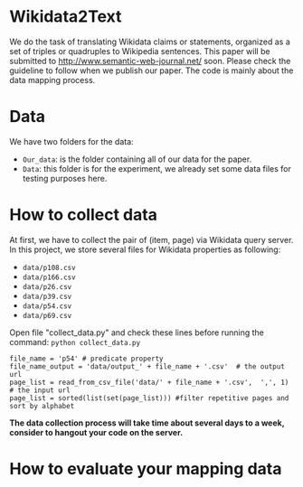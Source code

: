# Wikidata2Text
We do the task of translating Wikidata claims or statements, organized as a set of triples or quadruples to Wikipedia sentences. This paper will be submitted to http://www.semantic-web-journal.net/ soon. Please check the guideline to follow when we publish our paper. The code is mainly about the data mapping process.

# Data
We have two folders for the data:
* `Our_data`: is the folder containing all of our data for the paper.
* `Data`: this folder is for the experiment, we already set some data files for testing purposes here.

# How to collect data
At first, we have to collect the pair of (item, page) via Wikidata query server. In this project, we store several files for Wikidata properties as following:
* `data/p108.csv`
* `data/p166.csv`
* `data/p26.csv`
* `data/p39.csv`
* `data/p54.csv`
* `data/p69.csv`

Open file "collect_data.py" and check these lines before running the command: `python collect_data.py`

```
file_name = 'p54' # predicate property
file_name_output = 'data/output_' + file_name + '.csv'  # the output url
page_list = read_from_csv_file('data/' + file_name + '.csv',  ',', 1) # the input url
page_list = sorted(list(set(page_list))) #filter repetitive pages and sort by alphabet
```
**The data collection process will take time about several days to a week, consider to hangout your code on the server.**

# How to evaluate your mapping data
